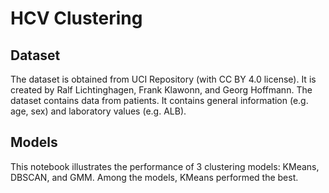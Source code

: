 # HCV Clustering
## Dataset
The dataset is obtained from UCI Repository (with CC BY 4.0 license). It is created by Ralf Lichtinghagen, Frank Klawonn, and Georg Hoffmann.
The dataset contains data from patients. It contains general information (e.g. age, sex) and laboratory values (e.g. ALB).
## Models
This notebook illustrates the performance of 3 clustering models: KMeans, DBSCAN, and GMM. Among the models, KMeans performed the best.

